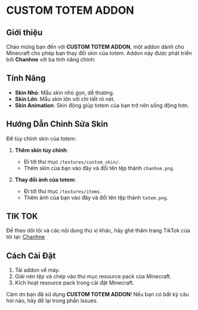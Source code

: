 # CUSTOM TOTEM ADDON

## Giới thiệu
Chào mừng bạn đến với **CUSTOM TOTEM ADDON**, một addon dành cho Minecraft cho phép bạn thay đổi skin của totem. Addon này được phát triển bởi **Chanhne** với ba tính năng chính:

## Tính Năng
- **Skin Nhỏ**: Mẫu skin nhỏ gọn, dễ thương.
- **Skin Lớn**: Mẫu skin lớn với chi tiết rõ nét.
- **Skin Animation**: Skin động giúp totem của bạn trở nên sống động hơn.

## Hướng Dẫn Chỉnh Sửa Skin
Để tùy chỉnh skin của totem:
1. **Thêm skin tùy chỉnh**:
   - Đi tới thư mục `/textures/custom_skin/`.
   - Thêm skin của bạn vào đây và đổi tên tệp thành `chanhne.png`.

2. **Thay đổi ảnh của totem**:
   - Đi tới thư mục `/textures/items`.
   - Thêm ảnh của bạn vào đây và đổi tên tệp thành `totem.png`.

## TIK TOK
Để theo dõi tôi và các nội dung thú vị khác, hãy ghé thăm trang TikTok của tôi tại: [Chanhne](https://www.tiktok.com/@chanhne_mc)

## Cách Cài Đặt
1. Tải addon về máy.
2. Giải nén tệp và chép vào thư mục resource pack của Minecraft.
3. Kích hoạt resource pack trong cài đặt Minecraft.

Cảm ơn bạn đã sử dụng **CUSTOM TOTEM ADDON**! Nếu bạn có bất kỳ câu hỏi nào, hãy để lại trong phần Issues.
